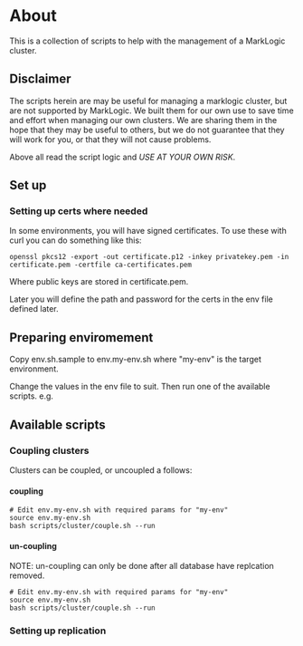 # About

This is a collection of scripts to help with the management of a MarkLogic cluster.

## Disclaimer

The scripts herein are may be useful for managing a marklogic cluster, but are not supported by MarkLogic. We built them for our own use to save time and effort when managing our own clusters. We are sharing them in the hope that they may be useful to others, but we do not guarantee that they will work for you, or that they will not cause problems.

Above all read the script logic and *USE AT YOUR OWN RISK*.

## Set up

### Setting up certs where needed

In some environments, you will have signed certificates. To use these
with curl you can do something like this:

`openssl pkcs12 -export -out certificate.p12 -inkey privatekey.pem -in certificate.pem -certfile ca-certificates.pem`

Where public keys are stored in certificate.pem.

Later you will define the path and password for the certs in the env file defined later.

## Preparing enviromement

Copy env.sh.sample to env.my-env.sh where "my-env" is the target environment.

Change the values in the env file to suit. Then run one of the available scripts. e.g.

## Available scripts

### Coupling clusters

Clusters can be coupled, or uncoupled a follows:

#### coupling
```
# Edit env.my-env.sh with required params for "my-env"
source env.my-env.sh
bash scripts/cluster/couple.sh --run
```

#### un-coupling

NOTE: un-coupling can only be done after all database have replcation removed.

```
# Edit env.my-env.sh with required params for "my-env"
source env.my-env.sh
bash scripts/cluster/couple.sh --run
```

### Setting up replication

